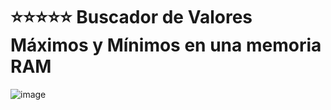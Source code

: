 # ⭐⭐⭐⭐⭐ Buscador de Valores Máximos y Mínimos en una memoria RAM
![image](https://user-images.githubusercontent.com/12642226/199553831-57443593-e338-43ff-b17f-9d2c3c7e3ee8.png)
